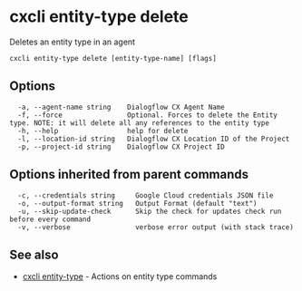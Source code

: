 # cxcli entity-type delete

Deletes an entity type in an agent

```
cxcli entity-type delete [entity-type-name] [flags]
```

## Options

```
  -a, --agent-name string    Dialogflow CX Agent Name
  -f, --force                Optional. Forces to delete the Entity type. NOTE: it will delete all any references to the entity type
  -h, --help                 help for delete
  -l, --location-id string   Dialogflow CX Location ID of the Project
  -p, --project-id string    Dialogflow CX Project ID
```

## Options inherited from parent commands

```
  -c, --credentials string     Google Cloud credentials JSON file
  -o, --output-format string   Output Format (default "text")
  -u, --skip-update-check      Skip the check for updates check run before every command
  -v, --verbose                verbose error output (with stack trace)
```

## See also

* [cxcli entity-type](/cmd/cxcli_entity-type/)	 - Actions on entity type commands

